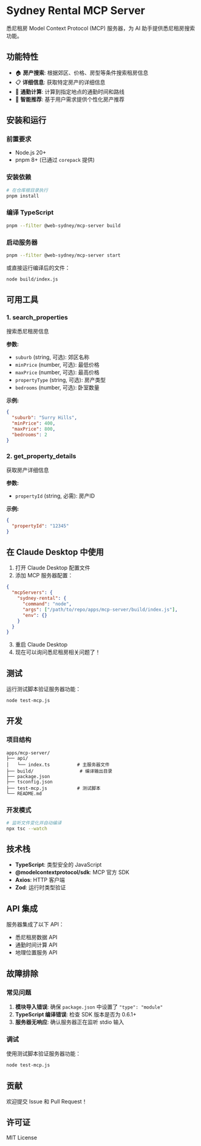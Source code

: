 # Sydney Rental MCP Server

悉尼租房 Model Context Protocol (MCP) 服务器，为 AI 助手提供悉尼租房搜索功能。

## 功能特性

- 🏠 **房产搜索**: 根据郊区、价格、房型等条件搜索租房信息
- 📋 **详细信息**: 获取特定房产的详细信息
- 🚌 **通勤计算**: 计算到指定地点的通勤时间和路线
- 🎯 **智能推荐**: 基于用户需求提供个性化房产推荐

## 安装和运行

### 前置要求

- Node.js 20+
- pnpm 8+ (已通过 `corepack` 提供)

### 安装依赖

```bash
# 在仓库根目录执行
pnpm install
```

### 编译 TypeScript

```bash
pnpm --filter @web-sydney/mcp-server build
```

### 启动服务器

```bash
pnpm --filter @web-sydney/mcp-server start
```

或直接运行编译后的文件：

```bash
node build/index.js
```

## 可用工具

### 1. search_properties

搜索悉尼租房信息

**参数:**
- `suburb` (string, 可选): 郊区名称
- `minPrice` (number, 可选): 最低价格
- `maxPrice` (number, 可选): 最高价格
- `propertyType` (string, 可选): 房产类型
- `bedrooms` (number, 可选): 卧室数量

**示例:**
```json
{
  "suburb": "Surry Hills",
  "minPrice": 400,
  "maxPrice": 800,
  "bedrooms": 2
}
```

### 2. get_property_details

获取房产详细信息

**参数:**
- `propertyId` (string, 必需): 房产ID

**示例:**
```json
{
  "propertyId": "12345"
}
```

## 在 Claude Desktop 中使用

1. 打开 Claude Desktop 配置文件
2. 添加 MCP 服务器配置：

```json
{
  "mcpServers": {
    "sydney-rental": {
      "command": "node",
      "args": ["/path/to/repo/apps/mcp-server/build/index.js"],
      "env": {}
    }
  }
}
```

3. 重启 Claude Desktop
4. 现在可以询问悉尼租房相关问题了！

## 测试

运行测试脚本验证服务器功能：

```bash
node test-mcp.js
```

## 开发

### 项目结构

```
apps/mcp-server/
├── api/
│   └── index.ts          # 主服务器文件
├── build/                 # 编译输出目录
├── package.json
├── tsconfig.json
├── test-mcp.js           # 测试脚本
└── README.md
```

### 开发模式

```bash
# 监听文件变化并自动编译
npx tsc --watch
```

## 技术栈

- **TypeScript**: 类型安全的 JavaScript
- **@modelcontextprotocol/sdk**: MCP 官方 SDK
- **Axios**: HTTP 客户端
- **Zod**: 运行时类型验证

## API 集成

服务器集成了以下 API：
- 悉尼租房数据 API
- 通勤时间计算 API
- 地理位置服务 API

## 故障排除

### 常见问题

1. **模块导入错误**: 确保 `package.json` 中设置了 `"type": "module"`
2. **TypeScript 编译错误**: 检查 SDK 版本是否为 0.6.1+
3. **服务器无响应**: 确认服务器正在监听 stdio 输入

### 调试

使用测试脚本验证服务器功能：

```bash
node test-mcp.js
```

## 贡献

欢迎提交 Issue 和 Pull Request！

## 许可证

MIT License
